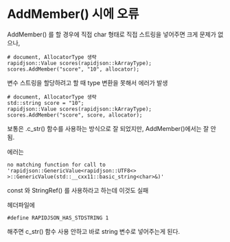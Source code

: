 # AddMember() 시에 오류 
AddMember() 를 할 경우에 직접 char 형태로 직접 스트링을 넣어주면 크게 문제가 없으나, 

```
# document, AllocatorType 생략
rapidjson::Value scores(rapidjson::kArrayType);
scores.AddMember("score", "10", allocator); 
```

변수 스트링을 할당하려고 할 때 type 변환을 못해서 에러가 발생

```
# document, AllocatorType 생략
std::string score = "10";
rapidjson::Value scores(rapidjson::kArrayType);
scores.AddMember("score", score, allocator); 
```

보통은 .c_str() 함수를 사용하는 방식으로 잘 되었지만, AddMember()에서는 잘 안 됨.

에러는 
```
no matching function for call to 'rapidjson::GenericValue<rapidjson::UTF8<> >::GenericValue(std::__cxx11::basic_string<char>&)'
```

const 와 StringRef() 를 사용하라고 하는데 이것도 실패  

헤더파일에 
```
#define RAPIDJSON_HAS_STDSTRING 1
```
해주면 c_str() 함수 사용 안하고 바로 string 변수로 넣어주는게 된다. 

